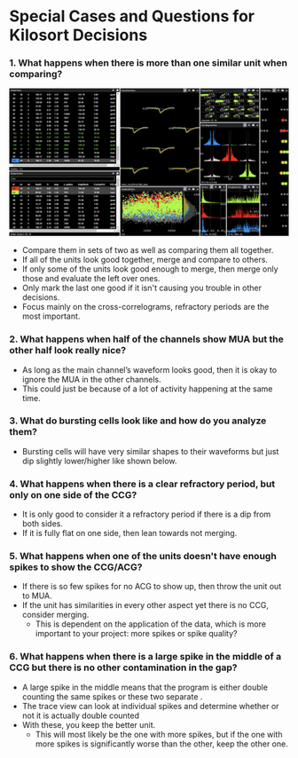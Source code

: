 # Special Cases and Questions for Kilosort Decisions

### 1. What happens when there is more than one similar unit when comparing?
![Special Case 1](images/specialcase_1_multiplemerge.png)

 * Compare them in sets of two as well as comparing them all together. 
 * If all of the units look good together, merge and compare to others.
 * If only some of the units look good enough to merge, then merge only those and evaluate the left over ones.
* Only mark the last one good if it isn't causing you trouble in other decisions.
* Focus mainly on the cross-correlograms, refractory periods are the most important.


### 2. What happens when half of the channels show MUA but the other half look really nice?
* As long as the main channel’s waveform looks good, then it is okay to ignore the MUA in the other channels. 
* This could just be because of a lot of activity happening at the same time.


### 3. What do bursting cells look like and how do you analyze them?
* Bursting cells will have very similar shapes to their waveforms but just dip slightly lower/higher like shown below.


### 4. What happens when there is a clear refractory period, but only on one side of the CCG?
* It is only good to consider it a refractory period if there is a dip from both sides.
* If it is fully flat on one side, then lean towards not merging.


### 5. What happens when one of the units doesn't have enough spikes to show the CCG/ACG?
* If there is so few spikes for no ACG to show up, then throw the unit out to MUA.
* If the unit has similarities in every other aspect yet there is no CCG, consider merging.
    * This is dependent on the application of the data, which is more important to your project: more spikes or spike quality?


### 6. What happens when there is a large spike in the middle of a CCG but there is no other contamination in the gap?
* A large spike in the middle means that the program is either double counting the same spikes or these two separate .
* The trace view can look at individual spikes and determine whether or not it is actually double counted
* With these, you keep the better unit.
    * This will most likely be the one with more spikes, but if the one with more spikes is significantly worse than the other, keep the other one.
